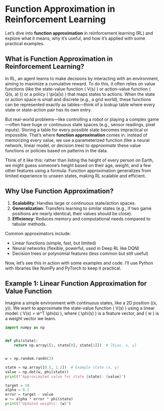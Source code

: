 # Function Approximation in Reinforcement Learning

Let’s dive into **function approximation** in reinforcement learning (RL) and explore what it means, why it’s useful, and how it’s applied with some practical examples. 

## What is Function Approximation in Reinforcement Learning?

In RL, an agent learns to make decisions by interacting with an environment, aiming to maximize a cumulative reward. To do this, it often relies on value functions (like the state-value function \( V(s) \) or action-value function \( Q(s, a) \)) or a policy \( \pi(a|s) \) that maps states to actions. When the state or action space is small and discrete (e.g., a grid world), these functions can be represented exactly as tables—think of a lookup table where every state or state-action pair has its own entry.

But real-world problems—like controlling a robot or playing a complex game—often have huge or continuous state spaces (e.g., sensor readings, pixel inputs). Storing a table for every possible state becomes impractical or impossible. That’s where **function approximation** comes in: instead of memorizing every value, we use a parameterized function (like a neural network, linear model, or decision tree) to *approximate* these value functions or policies based on patterns in the data.

Think of it like this: rather than listing the height of every person on Earth, we might guess someone’s height based on their age, weight, and a few other features using a formula. Function approximation generalizes from limited experience to unseen states, making RL scalable and efficient.

## Why Use Function Approximation?

1. **Scalability**: Handles large or continuous state/action spaces.
2. **Generalization**: Transfers learning to similar states (e.g., if two game positions are nearly identical, their values should be close).
3. **Efficiency**: Reduces memory and computational needs compared to tabular methods.

Common approximators include:
- Linear functions (simple, fast, but limited)
- Neural networks (flexible, powerful, used in Deep RL like DQN)
- Decision trees or polynomial features (less common but still useful)

Now, let’s see this in action with some examples and code. I’ll use Python with libraries like NumPy and PyTorch to keep it practical.

## Example 1: Linear Function Approximation for Value Function

Imagine a simple environment with continuous states, like a 2D position \((x, y)\). We want to approximate the state-value function \( V(s) \) using a linear model: \( V(s) = w^T \phi(s) \), where \( \phi(s) \) is a feature vector, and \( w \) is a weight vector we learn.

```python
import numpy as np


def phi(state):
    return np.array([1, state[0], state[1]])  # [bias, x, y]


w = np.random.randn(3)

state = np.array([0.5, 1.2])  # Example state (x, y)
value = np.dot(w, phi(state))
print(f"Approximated value for state {state}: {value}")

target = 10  
alpha = 0.1  
error = target - value
w += alpha * error * phi(state)
print(f"Updated weights: {w}")
